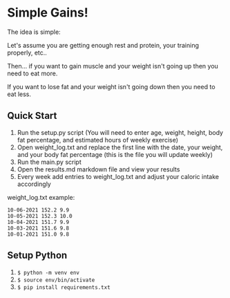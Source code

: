 # Simple Gains!

The idea is simple:

Let's assume you are getting enough rest and protein, your training properly, etc..

Then... 
if you want to gain muscle and your weight isn't going up then you need to eat more.

If you want to lose fat and your weight isn't going down then you need to eat less.

## Quick Start

1. Run the setup.py script (You will need to enter age, weight, height, body fat percentage, and estimated hours of weekly exercise)
2. Open weight_log.txt and replace the first line with the date, your weight, and your body fat percentage (this is the file you will update weekly)
3. Run the main.py script
4. Open the results.md markdown file and view your results
5. Every week add entries to weight_log.txt and adjust your caloric intake accordingly 

weight_log.txt example: 

```
10-06-2021 152.2 9.9
10-05-2021 152.3 10.0
10-04-2021 151.7 9.9
10-03-2021 151.6 9.8
10-01-2021 151.0 9.8
```

## Setup Python

1. `$ python -m venv env`
2. `$ source env/bin/activate`
3. `$ pip install requirements.txt`